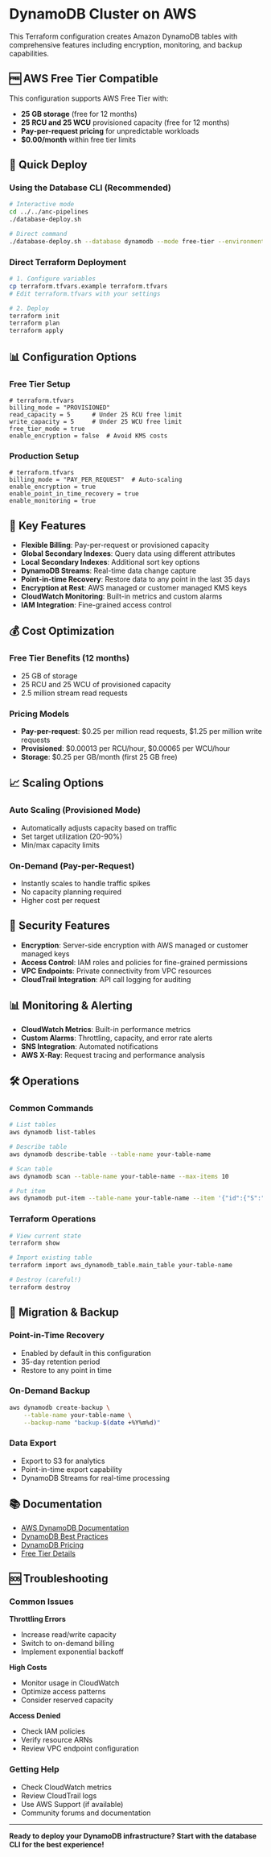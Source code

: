 # DynamoDB Cluster on AWS

This Terraform configuration creates Amazon DynamoDB tables with comprehensive features including encryption, monitoring, and backup capabilities.

## 🆓 AWS Free Tier Compatible

This configuration supports AWS Free Tier with:
- **25 GB storage** (free for 12 months)
- **25 RCU and 25 WCU** provisioned capacity (free for 12 months)
- **Pay-per-request pricing** for unpredictable workloads
- **$0.00/month** within free tier limits

## 🚀 Quick Deploy

### Using the Database CLI (Recommended)
```bash
# Interactive mode
cd ../../anc-pipelines
./database-deploy.sh

# Direct command
./database-deploy.sh --database dynamodb --mode free-tier --environment dev
```

### Direct Terraform Deployment
```bash
# 1. Configure variables
cp terraform.tfvars.example terraform.tfvars
# Edit terraform.tfvars with your settings

# 2. Deploy
terraform init
terraform plan
terraform apply
```

## 📊 Configuration Options

### Free Tier Setup
```hcl
# terraform.tfvars
billing_mode = "PROVISIONED"
read_capacity = 5      # Under 25 RCU free limit
write_capacity = 5     # Under 25 WCU free limit
free_tier_mode = true
enable_encryption = false  # Avoid KMS costs
```

### Production Setup
```hcl
# terraform.tfvars
billing_mode = "PAY_PER_REQUEST"  # Auto-scaling
enable_encryption = true
enable_point_in_time_recovery = true
enable_monitoring = true
```

## 🔧 Key Features

- **Flexible Billing**: Pay-per-request or provisioned capacity
- **Global Secondary Indexes**: Query data using different attributes
- **Local Secondary Indexes**: Additional sort key options
- **DynamoDB Streams**: Real-time data change capture
- **Point-in-time Recovery**: Restore data to any point in the last 35 days
- **Encryption at Rest**: AWS managed or customer managed KMS keys
- **CloudWatch Monitoring**: Built-in metrics and custom alarms
- **IAM Integration**: Fine-grained access control

## 💰 Cost Optimization

### Free Tier Benefits (12 months)
- 25 GB of storage
- 25 RCU and 25 WCU of provisioned capacity
- 2.5 million stream read requests

### Pricing Models
- **Pay-per-request**: $0.25 per million read requests, $1.25 per million write requests
- **Provisioned**: $0.00013 per RCU/hour, $0.00065 per WCU/hour
- **Storage**: $0.25 per GB/month (first 25 GB free)

## 📈 Scaling Options

### Auto Scaling (Provisioned Mode)
- Automatically adjusts capacity based on traffic
- Set target utilization (20-90%)
- Min/max capacity limits

### On-Demand (Pay-per-Request)
- Instantly scales to handle traffic spikes
- No capacity planning required
- Higher cost per request

## 🔐 Security Features

- **Encryption**: Server-side encryption with AWS managed or customer managed keys
- **Access Control**: IAM roles and policies for fine-grained permissions
- **VPC Endpoints**: Private connectivity from VPC resources
- **CloudTrail Integration**: API call logging for auditing

## 📊 Monitoring & Alerting

- **CloudWatch Metrics**: Built-in performance metrics
- **Custom Alarms**: Throttling, capacity, and error rate alerts
- **SNS Integration**: Automated notifications
- **AWS X-Ray**: Request tracing and performance analysis

## 🛠️ Operations

### Common Commands
```bash
# List tables
aws dynamodb list-tables

# Describe table
aws dynamodb describe-table --table-name your-table-name

# Scan table
aws dynamodb scan --table-name your-table-name --max-items 10

# Put item
aws dynamodb put-item --table-name your-table-name --item '{"id":{"S":"example"}}'
```

### Terraform Operations
```bash
# View current state
terraform show

# Import existing table
terraform import aws_dynamodb_table.main_table your-table-name

# Destroy (careful!)
terraform destroy
```

## 🔄 Migration & Backup

### Point-in-Time Recovery
- Enabled by default in this configuration
- 35-day retention period
- Restore to any point in time

### On-Demand Backup
```bash
aws dynamodb create-backup \
    --table-name your-table-name \
    --backup-name "backup-$(date +%Y%m%d)"
```

### Data Export
- Export to S3 for analytics
- Point-in-time export capability
- DynamoDB Streams for real-time processing

## 📚 Documentation

- [AWS DynamoDB Documentation](https://docs.aws.amazon.com/dynamodb/)
- [DynamoDB Best Practices](https://docs.aws.amazon.com/amazondynamodb/latest/developerguide/best-practices.html)
- [DynamoDB Pricing](https://aws.amazon.com/dynamodb/pricing/)
- [Free Tier Details](https://aws.amazon.com/free/)

## 🆘 Troubleshooting

### Common Issues

**Throttling Errors**
- Increase read/write capacity
- Switch to on-demand billing
- Implement exponential backoff

**High Costs**
- Monitor usage in CloudWatch
- Optimize access patterns
- Consider reserved capacity

**Access Denied**
- Check IAM policies
- Verify resource ARNs
- Review VPC endpoint configuration

### Getting Help
- Check CloudWatch metrics
- Review CloudTrail logs
- Use AWS Support (if available)
- Community forums and documentation

---

**Ready to deploy your DynamoDB infrastructure? Start with the database CLI for the best experience!**